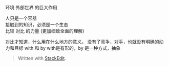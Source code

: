 
环境 外部世界 的巨大作用  

人只是一个容器    
接触到的知识，必须是一个生态  
比较 对比 的力量 (更加细致全面的理解)

对比才知道，什么用在什么地方的意义。
没有了竞争，对手，也就没有明确的动力和目标
with 和 by    with是有形的，by 是一种方式，抽象

> Written with [StackEdit](https://stackedit.io/).
<!--stackedit_data:
eyJoaXN0b3J5IjpbNzE3NDM4MTYwXX0=
-->